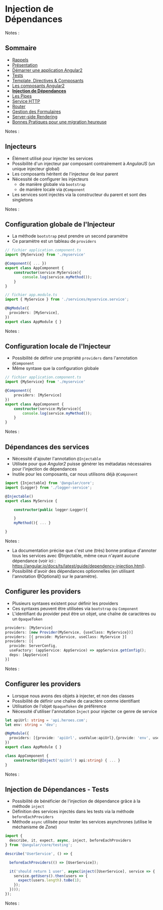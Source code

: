 # Injection de<br>Dépendances

<!-- .slide: class="page-title" -->

Notes :



## Sommaire

<!-- .slide: class="toc" -->

- [Rappels](#/1)
- [Présentation](#/2)
- [Démarrer une application Angular2](#/3)
- [Tests](#/4)
- [Template, Directives & Composants](#/5)
- [Les composants Angular2](#/6)
- **[Injection de Dépendances](#/7)**
- [Les Pipes](#/8)
- [Service HTTP](#/9)
- [Router](#/10)
- [Gestion des Formulaires](#/11)
- [Server-side Rendering](#/12)
- [Bonnes Pratiques pour une migration heureuse](#/13)

Notes :



## Injecteurs

- Élément utilisé pour injecter les services
- Possibilité d'un injecteur par composant contrairement à *AngularJS* (un unique injecteur global)
- Les composants héritent de l'injecteur de leur parent
- Nécessité de configurer les injecteurs
    - de manière globale via `bootstrap`
    - de manière locale via `@Component`
- Les services sont injectés via la constructeur du parent et sont des singletons

Notes :



## Configuration globale de l'Injecteur

- La méthode `bootstrap` peut prendre un second paramètre
- Ce paramètre est un tableau de `providers`

```typescript
// fichier application.component.ts
import {MyService} from './myservice'

@Component({ ... })
export class AppComponent {
    constructor(service:MyService){
        console.log(service.myMethod());
    }
}

// fichier app.module.ts
import { MyService } from './services/myservice.service';

@NgModule({
  providers: [MyService],
})
export class AppModule { }
```

Notes :



## Configuration locale de l'Injecteur

- Possibilité de définir une propriété `providers` dans l'annotation `@Component`
- Même syntaxe que la configuration globale

```typescript
// fichier application.component.ts
import {MyService} from './myservice'

@Component({
    providers: [MyService]
})
export class AppComponent {
    constructor(service:MyService){
        console.log(service.myMethod());
    }
}
```

Notes :



## Dépendances des services

- Nécessité d'ajouter l'annotation `@Injectable`
- Utilisée pour que *Angular2* puisse générer les métadatas nécessaires pour l'injection de dépendances
- Inutile pour les composants, car nous utilisons déjà `@Component`

```typescript
import {Injectable} from '@angular/core';
import {Logger} from './logger-service';

@Injectable()
export class MyService {

    constructor(public logger:Logger){

    }
    myMethod(){ ... }

}
```

Notes :
- La documentation précise que c'est une (très) bonne pratique d'annoter tous les services avec @Injectable, même ceux n'ayant aucune dépendance (voir ici : https://angular.io/docs/ts/latest/guide/dependency-injection.html).
- Possibilité d'avoir des dépendances optionnelles (en utilisant l'annotation @Optional() sur le paramètre).



## Configurer les providers

- Plusieurs syntaxes existent pour définir les providers
- Ces syntaxes peuvent être utilisées via `bootstrap` ou `Component`
- L'identifiant du provider peut être un objet, une chaîne de caractères ou un `OpaqueToken`

```typescript
providers: [MyService]
providers: [new Provider(MyService, {useClass: MyService})]
providers: [{ provide: MyService, useClass: MyService }]
providers: [{
  provide: ServerConfig,
  useFactory: (appService: AppService) => appService.getConfig();
  deps: [AppService]
}]
```

Notes :



## Configurer les providers

- Lorsque nous avons des objets à injecter, et non des classes
- Possibilité de définir une chaîne de caractère comme identifiant
- Utilisation de l'objet `OpaqueToken` de préférence
- Nécessité d'utiliser l'annotation `Inject` pour injecter ce genre de service

```typescript
let apiUrl: string = 'api.heroes.com';
let env: string = 'dev';

@NgModule({
  providers: [{provide: 'apiUrl', useValue:apiUrl},{provide: 'env', useValue:env}],
})
export class AppModule { }

class AppComponent {
    constructor(@Inject('apiUrl') api:string) { ... }
}
```

Notes :



## Injection de Dépendances - Tests

- Possibilité de bénéficier de l'injection de dépendance grâce à la méthode `inject`
- Définition des services injectés dans les tests via la méthode `beforeEachProviders`
- Méthode `async` utilisée pour tester les services asynchrones (utilise le méchanisme de *Zone*)

```typescript
import {
  describe, it, expect, async, inject, beforeEachProviders
} from '@angular/core/testing';

describe('UserService', () => {

  beforeEachProviders(() => [UserService]);

  it('should return 1 user', async(inject([UserService], service => {
    service.getUsers().then(users => {
      expect(users.length).toBe(1);
    });
  })));
});
```

Notes :



<!-- .slide: class="page-questions" -->



<!-- .slide: class="page-tp5" -->
